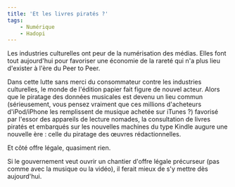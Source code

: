 ```yaml
---
title: 'Et les livres piratés ?'
tags:
    - Numérique
    - Hadopi
---
```


Les industries culturelles ont peur de la numérisation des médias. Elles font
tout aujourd'hui pour favoriser une économie de la rareté qui n'a plus lieu
d'exister à l'ère du Peer to Peer.

<!-- more -->

Dans cette lutte sans merci du consommateur contre les industries culturelles,
le monde de l'édition papier fait figure de nouvel acteur. Alors que le piratage
des données musicales est devenu un lieu commun (sérieusement, vous pensez
vraiment que ces millions d'acheteurs d'iPod/iPhone les remplissent de musique
achetée sur iTunes&nbsp;?) favorisé par l'essor des appareils de lecture
nomades, la consultation de livres piratés et embarqués sur les nouvelles
machines du type Kindle augure une nouvelle ère&nbsp;: celle du piratage des
œuvres rédactionnelles.

Et côté offre légale, quasiment rien.

Si le gouvernement veut ouvrir un chantier d'offre légale précurseur (pas comme
avec la musique ou la vidéo), il ferait mieux de s'y mettre dès aujourd'hui.
